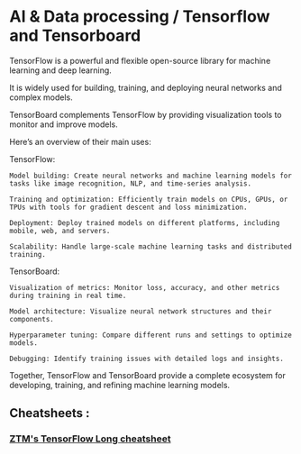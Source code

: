 # AI & Data processing / Tensorflow and Tensorboard

TensorFlow is a powerful and flexible open-source library for machine learning and deep learning. 

It is widely used for building, training, and deploying neural networks and complex models. 

TensorBoard complements TensorFlow by providing visualization tools to monitor and improve models. 

Here’s an overview of their main uses:

TensorFlow:

    Model building: Create neural networks and machine learning models for tasks like image recognition, NLP, and time-series analysis.
    
    Training and optimization: Efficiently train models on CPUs, GPUs, or TPUs with tools for gradient descent and loss minimization.
    
    Deployment: Deploy trained models on different platforms, including mobile, web, and servers.

    Scalability: Handle large-scale machine learning tasks and distributed training.

TensorBoard:

    Visualization of metrics: Monitor loss, accuracy, and other metrics during training in real time.

    Model architecture: Visualize neural network structures and their components.
    
    Hyperparameter tuning: Compare different runs and settings to optimize models.

    Debugging: Identify training issues with detailed logs and insights.

Together, TensorFlow and TensorBoard provide a complete ecosystem for developing, training, and refining machine learning models.

## Cheatsheets :

### <a href="https://zerotomastery.io/cheatsheets/tensorflow-cheat-sheet/" target="_blank">ZTM's TensorFlow Long cheatsheet</a>
